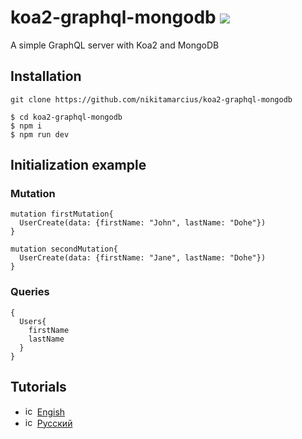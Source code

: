 # koa2-graphql-mongodb ![](https://img.shields.io/badge/node-7.7.4-blue.svg)
A simple GraphQL server with Koa2 and MongoDB

## Installation
```
git clone https://github.com/nikitamarcius/koa2-graphql-mongodb

$ cd koa2-graphql-mongodb
$ npm i
$ npm run dev
```

## Initialization example

### Mutation
```
mutation firstMutation{
  UserCreate(data: {firstName: "John", lastName: "Dohe"})
}
```
```
mutation secondMutation{
  UserCreate(data: {firstName: "Jane", lastName: "Dohe"})
}
```
### Queries
```
{
  Users{
    firstName
    lastName
  }
}
```

## Tutorials 
- <img src="https://cdn-static-1.medium.com/_/fp/icons/favicon-medium.TAS6uQ-Y7kcKgi0xjcYHXw.ico" alt="icon" width="15" height="15"/>  [Engish](https://medium.com/marcius-corp/tutorial-graphql-server-with-koa2-and-mongodb-27405e71713e)
- <img src="https://cdn-static-1.medium.com/_/fp/icons/favicon-medium.TAS6uQ-Y7kcKgi0xjcYHXw.ico" alt="icon" width="15" height="15"/>  [Русский](https://medium.com/marcius-corp/tutorial-graphql-server-with-koa2-and-mongodb-ru-d2765fddfcae)
